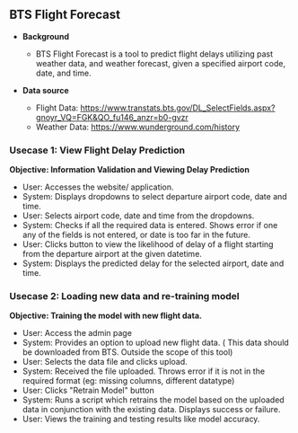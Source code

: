 ## BTS Flight Forecast
- <b> Background </b>

    - BTS Flight Forecast is a tool to predict flight delays utilizing past weather data, and weather forecast, given a specified airport code, date, and time.
- <b> Data source </b>

    - Flight Data: https://www.transtats.bts.gov/DL_SelectFields.aspx?gnoyr_VQ=FGK&QO_fu146_anzr=b0-gvzr
    - Weather Data: https://www.wunderground.com/history

### Usecase 1: View Flight Delay Prediction

<b>Objective: Information Validation and Viewing Delay Prediction</b>

- User: Accesses the website/ application.
- System: Displays dropdowns to select departure airport code, date and time.
- User: Selects airport code, date and time from the dropdowns.
- System: Checks if all the required data is entered. Shows error if one any of the fields is not entered, or date is too far in the future.
- User: Clicks button to view the likelihood of delay of a flight starting from the departure airport at the given datetime.
- System: Displays the predicted delay for the selected airport, date and time.

### Usecase 2: Loading new data and re-training model

<b>Objective: Training the model with new flight data.</b>

- User: Access the admin page
- System: Provides an option to upload new flight data. ( This data should be downloaded from BTS. Outside the scope of this tool)
- User: Selects the data file and clicks upload.
- System: Received the file uploaded. Throws error if it is not in the required format (eg: missing columns, different datatype)
- User: Clicks "Retrain Model" button 
- System: Runs a script which retrains the model based on the uploaded data in conjunction with the existing data. Displays success or failure.
- User: Views the training and testing results like model accuracy.
